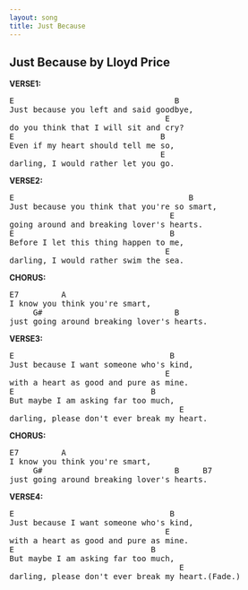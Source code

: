 ```yaml
---
layout: song
title: Just Because
---
```

## Just Because by Lloyd Price

**VERSE1:**
<pre>
E                                  B
Just because you left and said goodbye,
                                 E
do you think that I will sit and cry?
E                               B
Even if my heart should tell me so,
                                E
darling, I would rather let you go. 
</pre>

**VERSE2:**
<pre>
E                                     B
Just because you think that you're so smart,
                                  E
going around and breaking lover's hearts.
E                                 B
Before I let this thing happen to me,
                                 E
darling, I would rather swim the sea. 
</pre>
**CHORUS:**
<pre>
E7         A
I know you think you're smart,
     G#                            B
just going around breaking lover's hearts. 
</pre>

**VERSE3:**
<pre>
E                                 B
Just because I want someone who's kind,
                                 E
with a heart as good and pure as mine.
E                             B
But maybe I am asking far too much,
                                    E
darling, please don't ever break my heart. 
</pre>
**CHORUS:**
<pre>
E7         A
I know you think you're smart,
     G#                            B     B7
just going around breaking lover's hearts. 
</pre>
**VERSE4:**
<pre>
E                                 B
Just because I want someone who's kind,
                                 E
with a heart as good and pure as mine.
E                             B
But maybe I am asking far too much,
                                    E
darling, please don't ever break my heart.(Fade.) 
</pre>